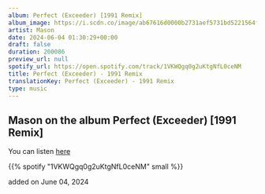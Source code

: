 ```yaml
---
album: Perfect (Exceeder) [1991 Remix]
album_image: https://i.scdn.co/image/ab67616d0000b2731aef5731bd5221564f889c8d
artist: Mason
date: 2024-06-04 01:30:29+00:00
draft: false
duration: 200086
preview_url: null
spotify_url: https://open.spotify.com/track/1VKWQgq0g2uKtgNfL0ceNM
title: Perfect (Exceeder) - 1991 Remix
translationKey: Perfect (Exceeder) - 1991 Remix
type: music
---
```


## Mason on the album Perfect (Exceeder) [1991 Remix]

You can listen [here](https://open.spotify.com/track/1VKWQgq0g2uKtgNfL0ceNM)

{{% spotify "1VKWQgq0g2uKtgNfL0ceNM" small %}}

added on June 04, 2024